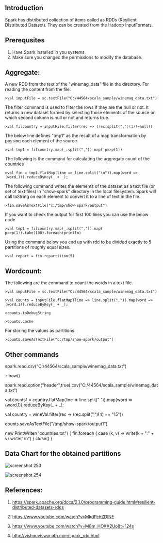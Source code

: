 ## Introduction
Spark has distributed collection of items called as RDDs (Resilient Distributed Dataset). They can be created from the Hadoop InputFormats.

## Prerequsites
1. Have Spark installed in you systems.
2. Make sure you changed the permissions to modify the database. 

## Aggregate:

A new RDD from the text of the "winemag_data" file in the directory. For reading the content from the file:

```
>val inputFile = sc.textFile("C:/44564/scala_sample/winemag_data.txt")
```
The filter command is used to filter the rows if they are the null or not. It returns a new dataset formed by selecting those elements of the source on which second column is null or not and returns true.
```
>val filcountry = inputFile.filter(rec => (rec.split(",")(1)!=null))
```

The below line defines "tmp1" as the result of a map transformation by passing each element of the source.
```
>val tmp1 = filcountry.map(_.split(",")).map( p=>p(1))
```
The following is the command for calculating the aggregate count of the countries

```
>val fin = tmp1.flatMap(line => line.split("\n")).map(word => (word,1)).reduceByKey(_ + _);
```
The following command writes the elements of the dataset as a text file (or set of text files) in "show-spark" directory in the local filesystem. Spark will call toString on each element to convert it to a line of text in the file.
```
>fin.saveAsTextFile("c:/tmp/show-spark/output")
```

If you want to check the output for first 100 lines you can use the below code
```
>val tmp1 = filcountry.map(_.split(",")).map( p=>p(1)).take(100).foreach(println)
```
Using the command below you end up with rdd to be divided exactly to 5 partitions of roughly equal sizes.

```
>val repart = fin.repartition(5)
```

## Wordcount:

The following are the command to count the words in a text file.

```
>val inputFile = sc.textFile("C:/44564/scala_sample/winemag_data.txt")
```

```
>val counts = inputFile.flatMap(line => line.split(",")).map(word => (word,1)).reduceByKey(_ + _);
```

```
>counts.toDebugString
```

```
>counts.cache
```

For storing the values as partitions 
```
>counts.saveAsTextFile("c:/tmp/show-spark/output")
```

## Other commands

spark.read.csv("C:/44564/scala_sample/winemag_data.txt")

.show()

spark.read.option("header",true).csv("C:/44564/scala_sample/winemag_data.txt")

val counts1 = country.flatMap(line => line.split(" ")).map(word => (word,1)).reduceByKey(_ + _);

val country = wineVal.filter(rec => (rec.split(",")(4) == "15"))

counts.saveAsTextFile("/tmp/show-spark/output1")


new PrintWriter("countries.txt") {
  fin.foreach {
    case (k, v) =>
      write(k + ":" + v)
      write("\n")
  }
  close()
}

## Data Chart for the obtained partitions

![screenshot 253](https://user-images.githubusercontent.com/31740161/47864632-1af10180-ddc8-11e8-9658-9c8a389a4189.png)  

![screenshot 254](https://user-images.githubusercontent.com/31740161/47864692-3e1bb100-ddc8-11e8-9e87-b055429ebda2.png)

## References:

1. https://spark.apache.org/docs/2.1.0/programming-guide.html#resilient-distributed-datasets-rdds

2. https://www.youtube.com/watch?v=MkdPchZDlNE

3. https://www.youtube.com/watch?v=M8m_HOXX2Uo&t=124s

4. http://vishnuviswanath.com/spark_rdd.html

